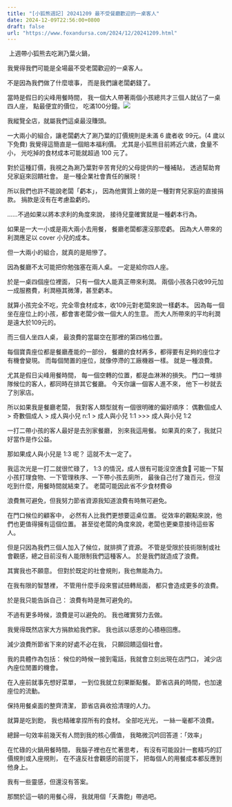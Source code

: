 ```yaml
---
title: "[小狐熊週記] 20241209 最不受餐廳歡迎的一桌客人"
date: 2024-12-09T22:56:00+0800
draft: false
url: "https://www.foxandursa.com/2024/12/20241209.html"
---
```


 上週帶小狐熊去吃涮乃葉火鍋，

我覺得我們可能是全場最不受老闆歡迎的一桌客人。

不是因為我們做了什麼壞事，
而是我們讓老闆虧錢了。

當時是假日的尖峰用餐時間，
我一個大人帶著兩個小孩總共才三個人就佔了一桌四人座，
點最便宜的價位，
吃滿100分鐘。![]($https://blogger.googleusercontent.com/img/a/AVvXsEjvXRzzXzECPbHPfpVZr3b3IjSv2Ke6uhW88VzQrqoNL7pctgq9oLHZEoQyJI6-KfY2pNoPSY4aahkBCrrw-9Y5_ppgLcSBS4e4TMyBihuQdwsDrhc728xQzoHmhR-deMNwc1evDgrzAXPD1wCQfbG_DbVx9DnYTS3IYoHNYavpcmA1uqajYc1AJgZUBGA)


我縱覽全店，就屬我們這桌最沒賺頭。

一大兩小的組合，讓老闆虧大了涮乃葉的訂價規則是未滿 6 歲者收 99元。(4 歲以下免費)
我覺得這簡直是一個賠本福利價。
尤其是小狐熊目前將近六歲，食量不小，
光吃掉的食材成本可能就超過 100 元了。

對於這種訂價，我視之為涮乃葉對辛苦育兒的父母提供的一種補貼，
透過幫助育兒家庭來回饋社會。
是一種企業社會責任的展現！

所以我們也許不能說老闆「虧本」，
因為他實質上做的是一種對育兒家庭的直接捐款。
捐款是沒有在考慮盈虧的。

……不過如果以將本求利的角度來說，
接待兒童確實就是一種虧本行為。

如果是一大一小或是兩大兩小去用餐，
餐廳老闆都還沒那麼虧。
因為大人帶來的利潤應足以 cover 小兒的成本。

但一大兩小的組合，就真的是賠慘了。

因為餐廳不太可能把你勉強塞在兩人桌。
一定是給你四人座。

於是一桌四個座位裡面，
只有一個大人能真正帶來利潤。
兩個小孩各只收99元加一成服務費，利潤極其微薄，甚至虧本。

就算小孩完全不吃，完全零食材成本，收109元對老闆來說一樣虧本。
因為每一個坐在座位上的小孩，都會害老闆少做一個大人的生意。
而大人所帶來的平均利潤是遠大於109元的。

而三個人坐四人桌，
最浪費的當屬空在那裡的第四格位置。

每個寶貴座位都是餐廳產能的一部份，
餐廳的食材再多，都得要有足夠的座位才有機會變現。
而每個閒置的座位，就像停滯的工廠機器一樣。
就是一種浪費。

尤其是假日尖峰用餐時間，
每一個空轉的位置，都是血淋淋的損失。
門口一堆排隊候位的客人，都同時在排其它餐廳。
今天你讓一個客人進不來，
他下一秒就去了別家店。

所以如果我是餐廳老闆，
我對客人類型就有一個很明確的偏好順序：
偶數個成人 > 奇數個成人 > 成人與小兒 n:1 > 成人與小兒 1:1 >>> 成人與小兒 1:2

一打二帶小孩的客人最好是去別家餐廳，
別來我這用餐。
如果真的來了，我就只好當作是作公益。

那如果成人與小兒是 1:3 呢？
這就不太一定了。

我這次光是一打二就很忙碌了，
1:3 的情況，成人很有可能沒空進食🤣
可能一下幫小孩打理食物、一下管理秩序、一下帶小孩去廁所，
最後自己付了幾百元，但沒吃到什麼，用餐時間就結束了。
老闆可能因此省不少食材費😆

浪費無可避免，但我努力節省資源我知道浪費有時無可避免。

在門口候位的顧客中，
必然有人比我們更想要這桌位置。
從效率的觀點來說，他們也更值得擁有這個位置。
甚至從老闆的角度來說，老闆也更樂意接待這些客人。

但是只因為我們三個人加入了候位，就排擠了資源。
不管是受限於技術限制或社會觀感，總之目前沒有人能限制我們這種客人。
於是我們就造成了浪費。

其實我也不願意。
但對於既定的社會規則，我也無能為力。

在我有限的智慧裡，
不管用什麼手段來嘗試扭轉局面，
都只會造成更多的浪費。

於是我只能告訴自己：
浪費有時是無可避免的。

不過有更多時候，浪費是可以避免的。
我也確實努力去做。

我覺得既然店家大方捐款給我們家。
我也該以感恩的心積極回應。

減少浪費所節省下來的好處不必在我，
只願回饋這個社會。

我的具體作為包括：
候位的時候一接到電話，我就會立刻出現在店門口，
減少店內座位閒置的機會。

在入座前就事先想好菜單，
一到位我就立刻果斷點餐。
節省店員的時間，也加速座位的流動。

保持用餐桌面的整齊清潔，
節省店員收拾清理的人力。

就算是吃到飽，
我也精確拿捏所有的食材。
全部吃光光，
一絲一毫都不浪費。

總歸一句效率前幾天有人問到我的核心價值，
我略微沉吟回答道：「效率」

在忙碌的火鍋用餐時間，
我腦子裡也在忙著思考，
有沒有可能設計一套精巧的訂價規則或入座規則，
在不違反社會觀感的前提下，
把每個人的用餐成本都反應到他身上。

我有一些靈感，但還沒有答案。

那關於這一頓的用餐心得，
我就用個「夭壽飽」帶過吧。


